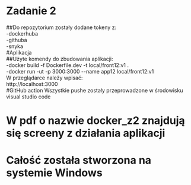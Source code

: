 # Zadanie 2

##Do repozytorium zostały dodane tokeny z:<br>
-dockerhuba<br>
-githuba<br>
-snyka<br>
#Aplikacja        
##Użyte komendy do zbudowania aplikacji:<br>
-docker build -f Dockerfile.dev -t local/front12:v1 . <br>
-docker run -ut -p 3000:3000 --name app12 local/front12:v1<br>
W przeglądarce należy wpisać:<br>
http://localhost:3000<br>
#GitHub action
Wszystkie pushe zostały przeprowadzone w środowisku visual studio code<br>
# W pdf o nazwie docker_z2 znajdują się screeny z działania aplikacji
# Całość została stworzona na systemie Windows
